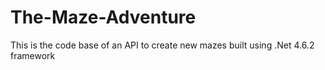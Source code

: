 # The-Maze-Adventure
This is the code base of an API to create new mazes built using .Net 4.6.2 framework
